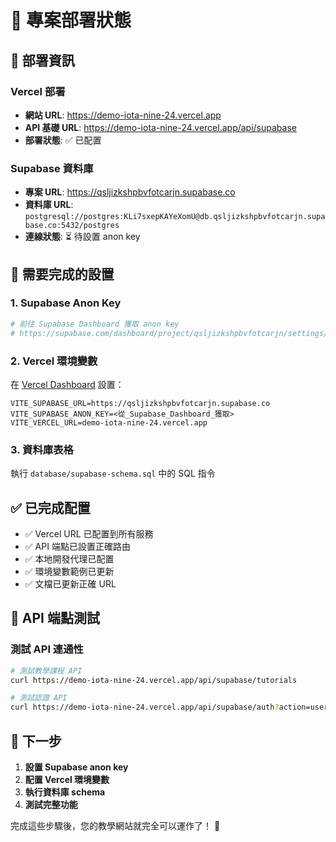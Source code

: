 # 🚀 專案部署狀態

## 📍 部署資訊

### Vercel 部署
- **網站 URL**: https://demo-iota-nine-24.vercel.app
- **API 基礎 URL**: https://demo-iota-nine-24.vercel.app/api/supabase
- **部署狀態**: ✅ 已配置

### Supabase 資料庫
- **專案 URL**: https://qsljizkshpbvfotcarjn.supabase.co
- **資料庫 URL**: `postgresql://postgres:KLi7sxepKAYeXomU@db.qsljizkshpbvfotcarjn.supabase.co:5432/postgres`
- **連線狀態**: ⏳ 待設置 anon key

## 🔧 需要完成的設置

### 1. Supabase Anon Key
```bash
# 前往 Supabase Dashboard 獲取 anon key
# https://supabase.com/dashboard/project/qsljizkshpbvfotcarjn/settings/api
```

### 2. Vercel 環境變數
在 [Vercel Dashboard](https://vercel.com/dashboard) 設置：
```env
VITE_SUPABASE_URL=https://qsljizkshpbvfotcarjn.supabase.co
VITE_SUPABASE_ANON_KEY=<從_Supabase_Dashboard_獲取>
VITE_VERCEL_URL=demo-iota-nine-24.vercel.app
```

### 3. 資料庫表格
執行 `database/supabase-schema.sql` 中的 SQL 指令

## ✅ 已完成配置

- ✅ Vercel URL 已配置到所有服務
- ✅ API 端點已設置正確路由
- ✅ 本地開發代理已配置
- ✅ 環境變數範例已更新
- ✅ 文檔已更新正確 URL

## 📡 API 端點測試

### 測試 API 連通性
```bash
# 測試教學課程 API
curl https://demo-iota-nine-24.vercel.app/api/supabase/tutorials

# 測試認證 API
curl https://demo-iota-nine-24.vercel.app/api/supabase/auth?action=user
```

## 🎯 下一步

1. **設置 Supabase anon key**
2. **配置 Vercel 環境變數**
3. **執行資料庫 schema**
4. **測試完整功能**

完成這些步驟後，您的教學網站就完全可以運作了！ 🎉
